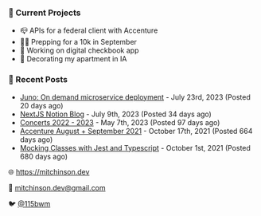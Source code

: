 ### 📌 Current Projects
- 📪 APIs for a federal client with Accenture
- 🏃🏼 Prepping for a 10k in September
- 🤑 Working on digital checkbook app
- 🏡 Decorating my apartment in IA

### 📝 Recent Posts

- [Juno: On demand microservice deployment](https://blog.mitchinson.dev/juno) - July 23rd, 2023 (Posted 20 days ago)
- [NextJS Notion Blog](https://blog.mitchinson.dev/blog-2023) - July 9th, 2023 (Posted 34 days ago)
- [Concerts 2022 - 2023](https://blog.mitchinson.dev/concerts-2023) - May 7th, 2023 (Posted 97 days ago)
- [Accenture August + September 2021](https://blog.mitchinson.dev/pillar/aug-sep-21) - October 17th, 2021 (Posted 664 days ago)
- [Mocking Classes with Jest and Typescript](https://blog.mitchinson.dev/jest-typescript-mocks) - October 1st, 2021 (Posted 680 days ago)

🌐 https://mitchinson.dev

💌 mitchinson.dev@gmail.com

🐦 [@115bwm](https://twitter.com/115bwm)